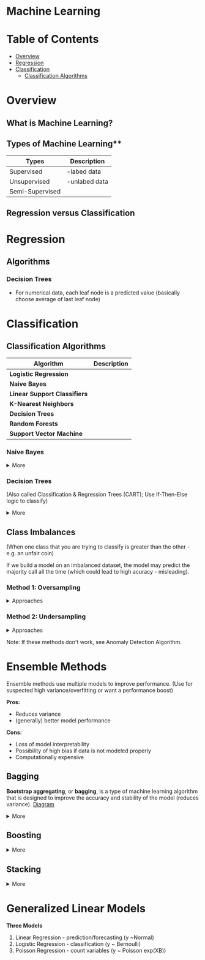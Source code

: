 
# Machine Learning

# Table of Contents
* [Overview](#overview)
* [Regression](#regression)
* [Classification](#classification)
	* [Classification Algorithms](#classification-Algorithms)

# Overview

## What is Machine Learning?


## Types of Machine Learning**
|  Types         |  Description      |
|----------------|------------------|
|Supervised      |-labed data      |
|Unsupervised    | -unlabed data   |
|Semi-Supervised |                 |
  
## Regression versus Classification


# Regression

## Algorithms

### Decision Trees
* For numerical data, each leaf node is a predicted value (basically choose average of last leaf node)

# Classification

## Classification Algorithms

| **Algorithm** 				|**Description** |
|-------------------------------|----------------|
| **Logistic Regression**       |                |
|**Naive Bayes** 			    |                |
|**Linear Support Classifiers** |				 |
|**K-Nearest Neighbors**        |				 |
|**Decision Trees**             |				 |
|**Random Forests**             |				 |
|**Support Vector Machine**     |				 |


### Naive Bayes
<details><summary>More</summary>
<p>
**Binomial**  - Looking through the data you notice that certain kinds of spam emails will include your email handle (the part before the @ sign) somewhere in the subject line. You then build a feature that captures this as  **0**  if it’s not present and **1**  if it is. The algorithm will use this concept to classify emails as spam/ham and is named “Binomial” because it assumes your features are drawn from a  [binomial distribution](https://en.wikipedia.org/wiki/Binomial_distribution).

**Multinomial** - Similarly as before, we notice that the more dollar signs ($) there are in an email, the more likely that email is spam. We can do this for many kinds of words, say (CASH or Lottery), but instead of labeling them 0 or 1, we actually count how many times each word appears in the email. This helps the model by giving it information, not just on whether the word was there, but also how many times the word appeared because we know that this is a signal to help our classifier. The algorithm assumes that the features are drawn from a  [multinomial distribution](https://en.wikipedia.org/wiki/Multinomial_distribution).

For Gaussian, let’s assume we’re trying to classify whether a college student can dunk a basketball based only on their height.

**Gaussian** - As you may recall from any intro stats class, the distribution of heights in humans is continuous and  [normally distributed](https://en.wikipedia.org/wiki/Normal_distribution)  (the normal distribution is also called a Gaussian distribution, hence the name). So the algorithm will look at the height of all of the students we polled and determine where the cut-off should be to maximize the model performance (usually accuracy) to classify dunkers vs non-dunkers.

</p>
</details>

### Decision Trees
(Also called Classification & Regression Trees (CART); Use If-Then-Else logic to classify)

<details><summary>More</summary>
<p>
#### How to Optimize <br>
<li>Look at every feature and decide which to split up
<li>Build split by split to determine best splits (find feature that gives the best separation)
<li>Uses greedy algorithm - always choose feature that optimizes on one of the following metrics:

#### Metrics for Fitting
1. Max Entropy Rule (for categorical)
	a. [Information Entropy Graph](https://upload.wikimedia.org/wikipedia/commons/2/22/Binary_entropy_plot.svg)
2. Gini Coefficient (for continuous feature)
3. Misclassification Error - how many things you get wrong as a percentage (goal minimize)

Pruning - take off nodes to generalize/prevent overfitting and improve performance

#### Variations/Methods
Ensemble (of Decision Trees) - using multiple trees
1. Bagging (Bootstrap Aggregating) - take randomly sampled subsets of training set (with replacement); Find different splits for each tree; predicts class that was choosen the most
2. Random Forests - using bagging but choose sqrt(n_features); then finds best split amoung those features; predicts class with majority vote (but can use weighted vote)


#### Additional
1. Pruning - take off nodes to generalize/prevent overfitting and improve performance
2. Boosting - improve model based on previously constructed classifiers

</p>
</details>

## Class Imbalances
(When one class that you are trying to classify is greater than the other - e.g. an unfair coin)

If we build a model on an imbalanced dataset, the model may predict the majority call all the time (which could lead to high acuracy - misleading). 

### Method 1: Oversampling 
<details><summary>Approaches</summary>
<p>
1. **Random** - Repeat data for minority class until it is balaned with the majority class. 
	
2. **Synthetic Minority Oversampling Technique (SMOTE)** - Similar to KNN, Create a new point in minority class that is between two nearest neighbors
	
3. **ADAptive SYNthetic oversampling (ADASYN)** - generates point where the class imbalance is the greatest; 

Note: Each approach comes at a cost (e.g. classifying more of minority class could cause more misclassification of majority class). The best solution depends on your problem and dataset.

</p>
</details>

### Method 2: Undersampling 

<details><summary>Approaches</summary>
<p>
1. **Random** - Randomly select observations in majority class so that the size of each class is equal. 
2. **Near Miss** - only sample points from the majority class necessary to distinguish between the classes
3. **NearMiss-1** select samples from the majority class for which the average distance of the N _closest_ samples of a minority class is smallest.

</p>
</details>

Note: If these methods don't work, see Anomaly Detection Algorithm. 


# Ensemble Methods

Ensemble methods use multiple models to improve performance. (Use for suspected high variance/overfitting or want a performance boost)

**Pros:**

-   Reduces variance
-   (generally) better model performance

**Cons:**

-   Loss of model interpretability
-   Possibility of high bias if data is not modeled properly
-   Computationally expensive

## Bagging

**Bootstrap aggregating**, or  **bagging**, is a type of machine learning algorithm that is designed to improve the accuracy and stability of the model (reduces variance). [Diagram](https://www.oreilly.com/library/view/python-machine-learning/9781783555130/graphics/3547_07_06.jpg)

<details><summary>More</summary>
<p>

1. **Bootstrapping** - sampling technique; Out of the 𝑛 samples in our dataset, 𝑘k samples are chosen **with replacement**.
	a. Without bootstapping, we may fail to generalize median of distribution (goal is to decrease variance in distribution of data) 
	b. As 𝑛 increases,  bootstraping will select approximately 2/3 unique samples (make sure model isn't biased to true sample)
2. **Aggregating** 
	b. Aggregate of the predictions of the models (that use the different bootstapped samples)
3. **Voting Classifier**
	a. Max Voting - assign the class that has the largest number of predictions for each model.
	b. Average Voting - average voting (aka soft voting) predicts the class that has the highest sum of predicted probabilities
	c. Weighting Voting - assignings weights to each model's predicted probability to adjust its contribution to the final prediction; Sometimes add additional weight to models that are performing better to optimize metric
		i. Tuning the Weights - 
				- Regression  - can tune weights using OLS
				- Classification - use Stacked Classifier Method: meta-classifier (classifies classifiers), passes predictions though additional model (e.g. logistic regression)
4. Prediction 

**Note:** an ensemble of decision trees is called a Random Forest. Decision trees are prone to high variance and overfitting.

</p>
</details>

## Boosting

<details><summary>More</summary>
<p>
* Takes series of weaker learners and combines them

**Example:**
f<sub>0</sub>, Data
f<sub>1</sub>, 1/2(what we got wrong in f<sub>0</sub>) + 1/2(Data)
f<sub>2</sub>, 1/2(what we got wrong in f<sub>0</sub>, f<sub>1</sub>) + 1/2(Data)

Then,
1. Chain together
2. We can apply weights to models if we'd like to get final model
3. When we put in input, we return prediction based on voting classifier

</p>
</details>

## Stacking

<details><summary>More</summary>
<p>


</p>
</details>

# Generalized Linear Models

**Three Models**
1. Linear Regression - prediction/forecasting (y ~Normal)
2. Logistic Regression - classification (y ~ Bernoulli)
3. Poisson Regression - count variables (y ~ Poisson exp(XB))




<!--stackedit_data:
eyJoaXN0b3J5IjpbLTM1MzI3MTI1Niw1Mzc3MTQ1NDAsLTIxMD
I1NjQ4NjBdfQ==
-->